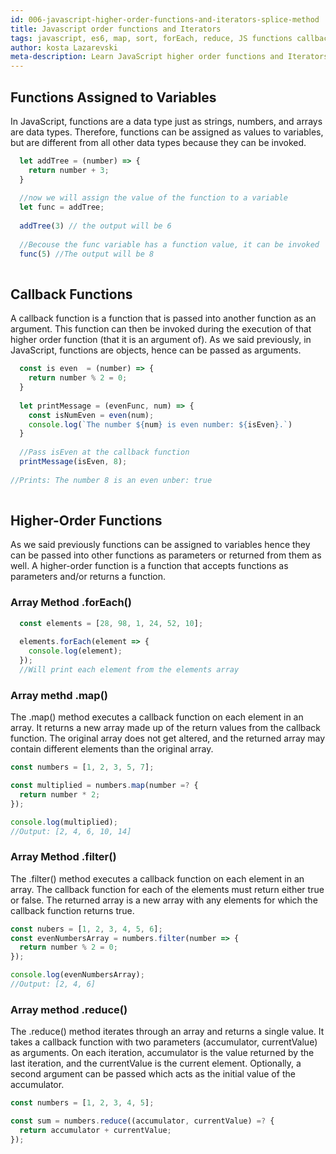 ```yaml
---
id: 006-javascript-higher-order-functions-and-iterators-splice-method
title: Javascript order functions and Iterators
tags: javascript, es6, map, sort, forEach, reduce, JS functions callback
author: kosta Lazarevski
meta-description: Learn JavaScript higher order functions and Iterators
---
```


## Functions Assigned to Variables

In JavaScript, functions are a data type just as strings, numbers, and arrays are data types. Therefore, functions can be assigned as values to variables, but are different from all other data types because they can be invoked.

```Javascript
  let addTree = (number) => {
    return number + 3;
  }
  
  //now we will assign the value of the function to a variable
  let func = addTree;
  
  addTree(3) // the output will be 6
  
  //Becouse the func variable has a function value, it can be invoked
  func(5) //The output will be 8
  
```

## Callback Functions

A callback function is a function that is passed into another function as an argument. This function can then be invoked during the execution of that higher order function (that it is an argument of).
As we said previously, in JavaScript, functions are objects, hence can be passed as arguments.

```Javascript
  const is even  = (number) => {
    return number % 2 = 0;
  }
  
  let printMessage = (evenFunc, num) => {
    const isNumEven = even(num);
    console.log(`The number ${num} is even number: ${isEven}.`)
  }
  
  //Pass isEven at the callback function
  printMessage(isEven, 8);
  
//Prints: The number 8 is an even unber: true
  
```

## Higher-Order Functions

As we said previously functions can be assigned to variables hence they can be passed into other functions as parameters or returned from them as well.
A higher-order function is a function that accepts functions as parameters and/or returns a function.

### Array Method .forEach()

```Javascript
  const elements = [28, 98, 1, 24, 52, 10];
  
  elements.forEach(element => {
    console.log(element);
  });
  //Will print each element from the elements array

```
### Array methd .map()

The .map() method executes a callback function on each element in an array. It returns a new array made up of the return values from the callback function.
The original array does not get altered, and the returned array may contain different elements than the original array.

```Javascript
const numbers = [1, 2, 3, 5, 7];

const multiplied = numbers.map(number =? {
  return number * 2;
});

console.log(multiplied);
//Output: [2, 4, 6, 10, 14]
```
### Array Method .filter()

The .filter() method executes a callback function on each element in an array. The callback function for each of the elements must return either true or false. The returned array is a new array with any elements for which the callback function returns true.

```Javascript
const nubers = [1, 2, 3, 4, 5, 6];
const evenNumbersArray = numbers.filter(number => {
  return number % 2 = 0;
});

console.log(evenNumbersArray);
//Output: [2, 4, 6]
```

### Array method .reduce()

The .reduce() method iterates through an array and returns a single value.
It takes a callback function with two parameters (accumulator, currentValue) as arguments. On each iteration, accumulator is the value returned by the last iteration, and the currentValue is the current element. Optionally, a second argument can be passed which acts as the initial value of the accumulator.

```Javascript
const numbers = [1, 2, 3, 4, 5];

const sum = numbers.reduce((accumulator, currentValue) =? {
  return accumulator + currentValue;
});
```


